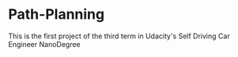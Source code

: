 # Path-Planning
This is the first project of the third term in Udacity's Self Driving Car Engineer NanoDegree
